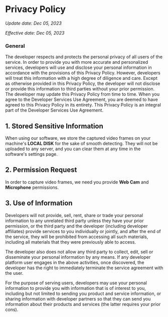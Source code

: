 # Privacy Policy

*Update date: Dec 05, 2023*

*Effective date: Dec 05, 2023*

### General

The developer respects and protects the personal privacy of all users of the service. In order to provide you with more accurate and personalized services, developers will use and disclose your personal information in accordance with the provisions of this Privacy Policy. However, developers will treat this information with a high degree of diligence and care. Except as otherwise provided in this Privacy Policy, the developer will not disclose or provide this information to third parties without your prior permission. The developer may update this Privacy Policy from time to time. When you agree to the Developer Services Use Agreement, you are deemed to have agreed to this Privacy Policy in its entirety. This Privacy Policy is an integral part of the Developer Services Use Agreement.

## 1. Stored Sensitive Information

When using our software, we store the captured video frames on your machine's **LOCAL DISK** for the sake of smooth detecting. They will not be uploaded to any server, and you can clear them at any time in the software's settings page.

## 2. Permission Request

In order to capture video frames, we need you provide **Web Cam** and **Microphone** permissions.

## 3. Use of Information

Developers will not provide, sell, rent, share or trade your personal information to any unrelated third party unless they have your prior permission, or the third party and the developer (including developer affiliates) provide services to you individually or jointly, and after the end of the service, they will be prohibited from accessing all such materials, including all materials that they were previously able to access.

The developer also does not allow any third party to collect, edit, sell or disseminate your personal information by any means. If any developer platform user engages in the above activities, once discovered, the developer has the right to immediately terminate the service agreement with the user.

For the purpose of serving users, developers may use your personal information to provide you with information that is of interest to you, including but not limited to sending you product and service information, or sharing information with developer partners so that they can send you information about their products and services (the latter requires your prior cons).
